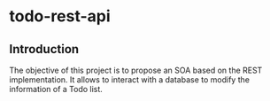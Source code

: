 # todo-rest-api
## Introduction
The objective of this project is to propose an SOA based on the REST implementation. It allows to interact with a database to modify the information of a Todo list.
